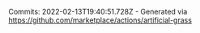 Commits: 2022-02-13T19:40:51.728Z - Generated via https://github.com/marketplace/actions/artificial-grass
<br>
